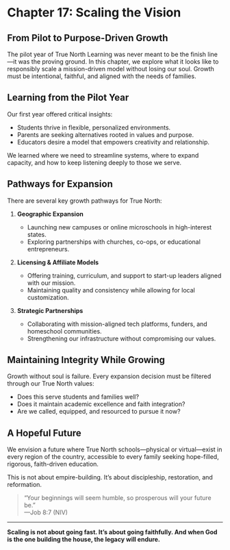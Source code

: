 # Chapter 17: Scaling the Vision

## From Pilot to Purpose-Driven Growth

The pilot year of True North Learning was never meant to be the finish line—it was the proving ground. In this chapter, we explore what it looks like to responsibly scale a mission-driven model without losing our soul. Growth must be intentional, faithful, and aligned with the needs of families.

## Learning from the Pilot Year

Our first year offered critical insights:
- Students thrive in flexible, personalized environments.
- Parents are seeking alternatives rooted in values and purpose.
- Educators desire a model that empowers creativity and relationship.

We learned where we need to streamline systems, where to expand capacity, and how to keep listening deeply to those we serve.

## Pathways for Expansion

There are several key growth pathways for True North:

1. **Geographic Expansion**  
   - Launching new campuses or online microschools in high-interest states.
   - Exploring partnerships with churches, co-ops, or educational entrepreneurs.

2. **Licensing & Affiliate Models**  
   - Offering training, curriculum, and support to start-up leaders aligned with our mission.
   - Maintaining quality and consistency while allowing for local customization.

3. **Strategic Partnerships**  
   - Collaborating with mission-aligned tech platforms, funders, and homeschool communities.
   - Strengthening our infrastructure without compromising our values.

## Maintaining Integrity While Growing

Growth without soul is failure. Every expansion decision must be filtered through our True North values:
- Does this serve students and families well?
- Does it maintain academic excellence and faith integration?
- Are we called, equipped, and resourced to pursue it now?

## A Hopeful Future

We envision a future where True North schools—physical or virtual—exist in every region of the country, accessible to every family seeking hope-filled, rigorous, faith-driven education.

This is not about empire-building. It’s about discipleship, restoration, and reformation.

> “Your beginnings will seem humble, so prosperous will your future be.”  
> —Job 8:7 (NIV)

---

**Scaling is not about going fast. It’s about going faithfully. And when God is the one building the house, the legacy will endure.**

